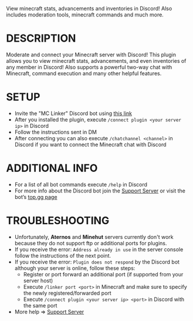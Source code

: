 View minecraft stats, advancements and inventories in Discord! Also includes moderation tools, minecraft commands and much more.


# DESCRIPTION
Moderate and connect your Minecraft server with Discord! This plugin allows you to view minecraft stats, advancements, and even inventories of any member in Discord! Also supports a powerful two-way chat with Minecraft, command execution and many other helpful features.

# SETUP
+ Invite the "MC Linker" Discord bot using [this link](https://top.gg/bot/712759741528408064)
+ After you installed the plugin, execute `/connect plugin <your server ip>` in Discord
+ Follow the instructions sent in DM
+ After connecting you can also execute `/chatchannel <channel>` in Discord if you want to connect the Minecraft chat with Discord

# ADDITIONAL INFO
+ For a list of all bot commands execute `/help` in Discord
+ For more info about the Discord bot join the [Support Server](https://discord.gg/rX36kZUGNK) or visit the bot’s [top.gg page](https://top.gg/bot/712759741528408064)

# TROUBLESHOOTING
+ Unfortunately, **Aternos** and **Minehut** servers currently don't work because they do not support ftp or additional ports for plugins.
+ If you receive the error: `Address already in use` in the server console follow the instructions of the next point.
+ If you receive the error: `Plugin does not respond` by the Discord bot although your server is online, follow these steps:
	+ Register or port forward an additional port (if supported from your server host)
	+ Execute `/linker port <port>` in Minecraft and make sure to specify the newly registered/forwarded port
	+ Execute `/connect plugin <your server ip> <port>` in Discord with the same port
+ More help => [Support Server](https://discord.gg/rX36kZUGNK)